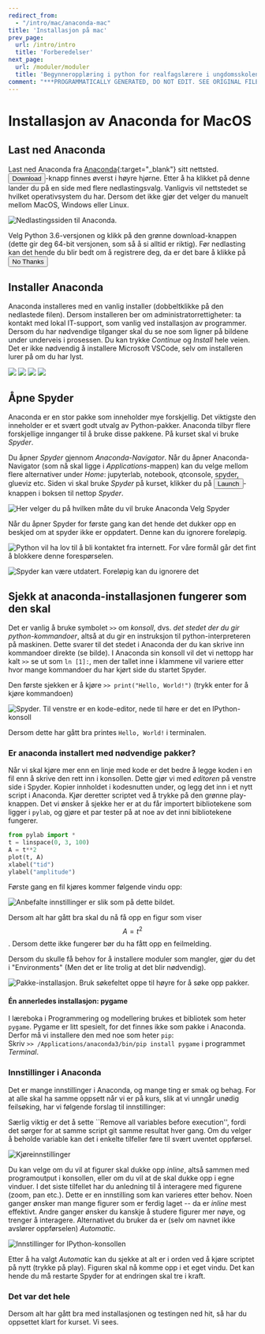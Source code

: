 ```yaml
---
redirect_from:
  - "/intro/mac/anaconda-mac"
title: 'Installasjon på mac'
prev_page:
  url: /intro/intro
  title: 'Forberedelser'
next_page:
  url: /moduler/moduler
  title: 'Begynneropplæring i python for realfagslærere i ungdomsskolen'
comment: "***PROGRAMMATICALLY GENERATED, DO NOT EDIT. SEE ORIGINAL FILES IN /content***"
---
```

# Installasjon av Anaconda for MacOS

## Last ned Anaconda 
Last ned Anaconda fra [Anaconda][anaconda]{:target="_blank"} sitt nettsted. <button name="button">Download</button>-knapp finnes øverst i høyre hjørne. Etter å ha klikket på denne lander du på en side med flere nedlastingsvalg. 
Vanligvis vil nettstedet se hvilket operativsystem du har. Dersom det ikke gjør det velger du manuelt mellom MacOS, Windows eller Linux. 

![Nedlastingssiden til Anaconda.](download_site_small.jpg)

Velg Python 3.6-versjonen og klikk på den grønne download-knappen (dette gir deg 64-bit versjonen, som så å si alltid er riktig). Før nedlasting kan det hende du blir bedt om å registrere deg, da er det bare å klikke på 
<button name="button">No Thanks</button>

## Installer Anaconda
Anaconda installeres med en vanlig installer (dobbeltklikke på den nedlastede filen). Dersom installeren ber om administratorrettigheter: ta kontakt med lokal IT-support, som vanlig ved installasjon av programmer. Dersom du har nødvendige tilganger skal du se noe som ligner på bildene under underveis i prosessen. Du kan trykke *Continue* og *Install* hele veien. Det er ikke nødvendig å installere Microsoft VSCode, selv om installeren lurer på om du har lyst. 

![](installer1_annotated.png)
![](installer2_annotated.png)
![](installer3_annotated.png)
![](installer4_annotated.png)

## Åpne Spyder
Anaconda er en stor pakke som inneholder mye forskjellig. Det viktigste den inneholder er et svært godt utvalg av Python-pakker. Anaconda tilbyr flere forskjellige innganger til å bruke disse pakkene. På kurset skal vi bruke *Spyder*.

Du åpner *Spyder* gjennom *Anaconda-Navigator*. Når du åpner Anaconda-Navigator (som nå skal ligge i *Applications*-mappen) kan du velge mellom flere alternativer under *Home*: jupyterlab, notebook, qtconsole, spyder, glueviz etc. Siden vi skal bruke *Spyder* på kurset, klikker du på <button name="button">Launch</button>-knappen i boksen til nettop *Spyder*. 

![Her velger du på hvilken måte du vil bruke Anaconda Velg *Spyder*](anaconda-navigator_annotated.png)

Når du åpner Spyder for første gang kan det hende det dukker opp en beskjed om at spyder ikke er oppdatert. Denne kan du ignorere foreløpig. 

![Python vil ha lov til å bli kontaktet fra internett. For våre formål går det fint å blokkere denne forespørselen.](incoming_connections.png)

![Spyder kan være utdatert. Foreløpig kan du ignorere det](update_spyder.png)

## Sjekk at anaconda-installasjonen fungerer som den skal 
Det er vanlig å bruke symbolet `>>` om *konsoll*, dvs. *det stedet der du gir python-kommandoer*, altså at du gir en instruksjon til python-interpreteren på maskinen. Dette svarer til det stedet i Anaconda der du kan skrive inn kommandoer direkte (se bilde). I Anaconda sin konsoll vil det vi nettopp har kalt `>>` se ut som `ln [1]:`, men der tallet inne i klammene vil variere etter hvor mange kommandoer du har kjørt side du startet Spyder. 

Den første sjekken er å kjøre `>> print("Hello, World!")` (trykk enter for å kjøre kommandoen)

![Spyder. Til venstre er en kode-editor, nede til høre er det en IPython-konsoll](spyder-window.png)

Dersom dette har gått bra printes `Hello, World!` i terminalen. 


### Er anaconda installert med nødvendige pakker?
Når vi skal kjøre mer enn en linje med kode er det bedre å legge koden i en fil enn å skrive den rett inn i konsollen. Dette gjør vi med *editoren* på venstre side i Spyder. Kopier innholdet i kodesnutten under, og legg det inn i et nytt script i Anaconda. Kjør deretter scriptet ved å trykke på den grønne play-knappen. Det vi ønsker å sjekke her er at du får importert bibliotekene som ligger i `pylab`, og gjøre et par tester på at noe av det inni bibliotekene fungerer. 

```python
from pylab import *
t = linspace(0, 3, 100)
A = t**2
plot(t, A)
xlabel("tid")
ylabel("amplitude")
```

Første gang en fil kjøres kommer følgende vindu opp: 

![Anbefalte innstillinger er slik som på dette bildet.](first_run.png)

Dersom alt har gått bra skal du nå få opp en figur som viser $$A = t^2$$. Dersom dette ikke fungerer bør du ha fått opp en feilmelding.  

Dersom du skulle få behov for å installere moduler som mangler, gjør du det i "Environments" (Men det er lite trolig at det blir nødvendig). 

![Pakke-installasjon. Bruk søkefeltet oppe til høyre for å søke opp pakker.](install_packages.png)

#### Én annerledes installasjon: pygame
I læreboka i Programmering og modellering brukes et bibliotek som heter `pygame`. Pygame er litt spesielt, for det finnes ikke som pakke i Anaconda. Derfor må vi installere den med noe som heter `pip`:   
Skriv `>> /Applications/anaconda3/bin/pip install pygame` i programmet *Terminal*.

### Innstillinger i Anaconda
Det er mange innstillinger i Anaconda, og mange ting er smak og behag. For at alle skal ha samme oppsett når vi er på kurs, slik at vi unngår unødig feilsøking, har vi følgende forslag til innstillinger: 

Særlig viktig er det å sette ``Remove all variables before execution'', fordi det sørger for at samme script git samme resultat hver gang. Om du velger å beholde variable kan det i enkelte tilfeller føre til svært uventet oppførsel. 

![Kjøreinnstillinger](run_settings.png)

Du kan velge om du vil at figurer skal dukke opp *inline*, altså sammen med programoutput i konsollen, eller om du vil at de skal dukke opp i egne vinduer. I det siste tilfellet har du anledning til å interagere med figurene (zoom, pan etc.). Dette er en innstilling som kan varieres etter behov. Noen ganger ønsker man mange figurer som er ferdig laget -- da er *inline* mest effektivt. Andre ganger ønsker du kanskje å studere figurer mer nøye, og trenger å interagere. Alternativet du bruker da er (selv om navnet ikke avslører oppførselen) *Automatic*.

![Innstillinger for IPython-konsollen](graphics_setting.png)

Etter å ha valgt *Automatic* kan du sjekke at alt er i orden ved å kjøre scriptet på nytt (trykke på play). Figuren skal nå komme opp i et eget vindu. Det kan hende du må restarte Spyder for at endringen skal tre i kraft. 

### Det var det hele
Dersom alt har gått bra med installasjonen og testingen ned hit, så har du oppsettet klart for kurset. Vi sees.


[anaconda]: https://www.anaconda.com/
